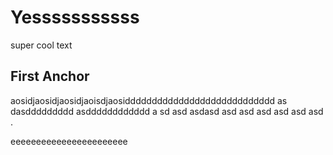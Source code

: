 # Yesssssssssss

super cool text

## First Anchor

aosidjaosidjaosidjaoisdjaosidddddddddddddddddddddddddddd as dasddddddddd asdddddddddddd a sd asd asdasd asd asd asd asd asd asd .

eeeeeeeeeeeeeeeeeeeeeee
